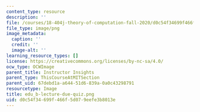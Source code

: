 ```yaml
---
content_type: resource
description: ''
file: /courses/18-404j-theory-of-computation-fall-2020/d0c54f34699f466f5d079eefe3b8013e_edu_b-lecture-due-quiz.png
file_type: image/png
image_metadata:
  caption: ''
  credit: ''
  image-alt: ''
learning_resource_types: []
license: https://creativecommons.org/licenses/by-nc-sa/4.0/
ocw_type: OCWImage
parent_title: Instructor Insights
parent_type: ThisCourseAtMITSection
parent_uid: 67debd1a-a644-51d6-839a-0a0c43298791
resourcetype: Image
title: edu_b-lecture-due-quiz.png
uid: d0c54f34-699f-466f-5d07-9eefe3b8013e
---
```

